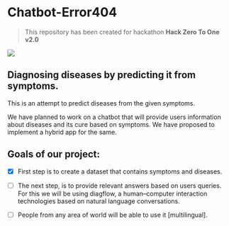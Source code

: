 # Chatbot-Error404
> This repository has been created for hackathon **Hack Zero To One v2.0**

![](https://drive.google.com/open?id=1zBCkrtTiu45Zl_4Djbj_mXdbg9f5SS92)

## Diagnosing diseases by predicting it from symptoms.
This is an attempt to predict diseases from the given symptoms. 

We have planned to work on a chatbot that will provide users information about diseases and its cure based on symptoms. We have proposed to implement a hybrid app for the same.    

## Goals of our project:

- [x] First step is to create a dataset that contains symptoms and diseases.
- [ ] The next step, is to provide relevant answers based on users queries. For this we will be using diagflow, a human–computer interaction technologies based on natural language conversations.   
- [ ] People from any area of world will be able to use it [multilingual].

